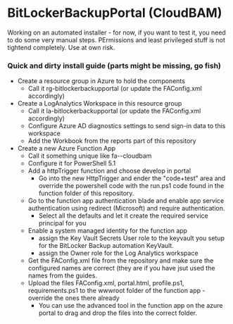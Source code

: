 # BitLockerBackupPortal (CloudBAM)

Working on an automated installer - for now, if you want to test it, you need to do some very manual steps.
PErmissions and least privileged stuff is not tightend completely. Use at own risk.

### Quick and dirty install guide (parts might be missing, go fish) 

- Create a resource group in Azure to hold the components
  - Call it rg-bitlockerbackupportal (or update the FAConfig.xml accordingly)
- Create a LogAnalytics Workspace in this resource group
  - Call it la-bitlockerbackupportal (or update the FAConfig.xml accordingly)
  - Configure Azure AD diagnostics settings to send sign-in data to this workspace
  - Add the Workbook from the reports part of this repository
- Create a new Azure Function App
  - Call it something unique like fa-<tenantname>-cloudbam
  - Configure it for PowerShell 5.1
  - Add a httpTrigger function and choose develop in portal
    - Go into the new HttpTrigger and ender the "code+test" area and override the powershell code with the run.ps1 code found in the function folder of this repository.
  - Go to the function app authentication blade and enable app service authentication using redirect (Microsoft) and require authentication. 
    - Select all the defaults and let it create the required service principal for you
  - Enable a system managed identity for the function app
    - assign the Key Vault Secrets User role to the keyvault you setup for the BitLocker Backup automation KeyVault.
    - assign the Owner role for the Log Analytics workspace
  - Get the FAConfig.xml file from the repository and make sure the configured names are correct (they are if you have jsut used the names from the guides.
  - Upload the files FAConfig.xml, portal.html, profile.ps1, requirements.ps1 to the wwwroot folder of the function app - override the ones there already
    - You can use the advanced tool in the function app on the azure portal to drag and drop the files into the correct folder.
